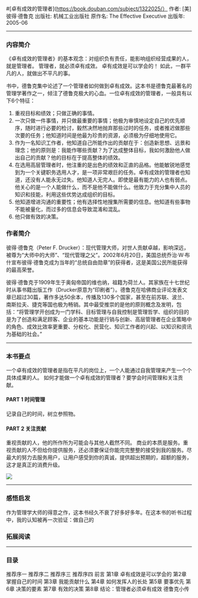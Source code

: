 #[卓有成效的管理者](https://book.douban.com/subject/1322025/）
作者:  [美] 彼得·德鲁克
出版社: 机械工业出版社
原作名: The Effective Executive
出版年: 2005-06
***
### 内容简介 
《卓有成效的管理者》的基本观念：对组织负有责任，能影响组织经营成果的人，就是管理者。
管理者，就必须卓有成效。
卓有成效是可以学会的！
如此，一群平凡的人，就做出不平凡的事。

书中，德鲁克集中论述了一个管理者如何做到卓有成效。这本书是德鲁克最著名的管理学著作之一，倾注了德鲁克极大的心血。一位卓有成效的管理者，一般具有以下6个特征：
1. 重视目标和绩效；只做正确的事情。
2. 一次只做一件事情，并只做最重要的事情；他极为审慎地设定自己的优先顺序，随时进行必要的检讨，毅然决然地抛弃那些过时的任务，或者推迟做那些次要的任务；他知道时间是他最为珍贵的资源，必须极为仔细地使用它。
3. 作为一名知识工作者，他知道自己所能作出的贡献在于：创造新思想、远景和理念；他的原则是：我能作哪些贡献？为了达成整体目标，我如何激励他人做出自己的贡献？他的目标在于提高整体的绩效。
4. 在选用高层管理者时，他注重的是出色的绩效和正直的品格。他能敏锐地感觉到为一个关键职务选用人才，是一项非常艰巨的任务。卓有成效的管理者也知道，还没有人能永无过失。他知道人无完人。即使是最有能力的人也有弱点。他关心的是一个人能做什么，而不是他不能做什么。他致力于充分集中人员的知识和技能，利用这些优势达成组织的目标。
5. 他知道增进沟通的重要性；他有选择性地搜集所需要的信息。他知道有些事物不能被量化，而过多的信息会导致混淆和混乱。
6. 他只做有效的决策。

### 作者简介 
彼得·德鲁克（Peter F. Drucker）：现代管理大师，对世人贡献卓越，影响深远，被尊为“大师中的大师”、“现代管理之父”。2002年6月20日，美国总统乔治·W·布什宣布彼得·德鲁克成为当年的“总统自由勋章”的获得者，这是美国公民所能获得的最高荣誉。

彼得·德鲁克于1909年生于奥匈帝国的维也纳，祖籍为荷兰人。其家族在十七世纪时从事书籍出版工作（Drucker原意为“印刷者”）。德鲁克在哈佛商业评论发表文章已超过30篇，著作多达50余本，传播及130多个国家，甚至在前苏联、波兰、南斯拉夫、捷克等国也极为畅销。其中最受推崇的是他的原则概念及发明，包括：“将管理学开创成为一门学科、目标管理与自我控制是管理哲学、组织的目的是为了创造和满足顾客、企业的基本功能是行销与创新、高层管理者在企业策略中的角色、成效比效率更重要、分权化、民营化、知识工作者的兴起、以知识和资讯为基础的社会。”

***
### 本书要点
一个卓有成效的管理者是指在平凡的岗位上，一个人能通过自我管理来产生一个个具体成果的人。
如何才能做一个卓有成效的管理者？要学会时间管理和关注贡献。

#### PART 1 时间管理
记录自己的时间，树立参照物。

#### PART 2 关注贡献
重视贡献的人，他的所作所为可能会与其他人截然不同。
商业的本质是服务。重视贡献的人不但给你提供服务，还必须要保证你能完完整整的接受到我的服务。尽最大的努力去服务用户，让用户感受到你的真诚，提供超出预期的，超额的服务，这才是真正的消费升级。

![](./_image/2017-05-27-06-30-41.jpg)

***
### 感悟启发
作为管理学大师的得意之作，这本书经久不衰了好多好多年。在这本书的听书过程中，我的认知被再一次验证：做自己的

### 拓展阅读
***
### 目录
推荐序一
推荐序二
推荐序三
推荐序四
前言
第1章 卓有成效是可以学会的
第2章 掌握自己的时间
第3章 我能贡献什么
第4章 如何发挥人的长处
第5章 要事优先
第6章 决策的要素
第7章 有效的决策
第8章 结论：管理者必须卓有成效
德鲁克小传